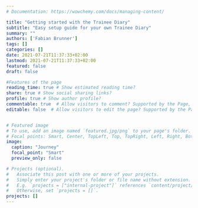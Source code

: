 ```yaml
---
# Documentation: https://wowchemy.com/docs/managing-content/

title: "Getting started with the Trainee Diary"
subtitle: "Easy setup guide for your own Trainee Diary"
summary: ""
authors: ['Fabian Brunner']
tags: []
categories: []
date: 2021-07-21T11:37:33+02:00
lastmod: 2021-07-21T11:37:33+02:00
featured: false
draft: false

#Features of the page
reading_time: true # Show estimated reading time?
share: true # Show social sharing links?
profile: true # Show author profile?
commentable: true  # Allow visitors to comment? Supported by the Page, Post, and Docs content types.
editable: false  # Allow visitors to edit the page? Supported by the Page, Post, and Docs content types.


# Featured image
# To use, add an image named `featured.jpg/png` to your page's folder.
# Focal points: Smart, Center, TopLeft, Top, TopRight, Left, Right, BottomLeft, Bottom, BottomRight.
image:
  caption: "Journey"
  focal_point: "Smart"
  preview_only: false

# Projects (optional).
#   Associate this post with one or more of your projects.
#   Simply enter your project's folder or file name without extension.
#   E.g. `projects = ["internal-project"]` references `content/project/deep-learning/index.md`.
#   Otherwise, set `projects = []`.
projects: []
---
```

